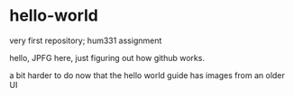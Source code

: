 # hello-world
very first repository; hum331 assignment

hello, JPFG here, just figuring out how github works.

a bit harder to do now that the hello world guide has images from an older UI
